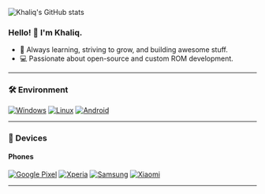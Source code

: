 ![Khaliq's GitHub stats](https://github-readme-stats.vercel.app/api?username=bias8145&show_icons=true&role=OWNER,ORGANIZATION_MEMBER,COLLABORATOR&include_all_commits=true&theme=graywhite&count_private=true&hide_border=true)

### Hello! 👋 I'm Khaliq.

- 🌱 Always learning, striving to grow, and building awesome stuff.
- 💻 Passionate about open-source and custom ROM development.

---

### 🛠 Environment

[![Windows](https://img.shields.io/badge/Windows-00BBFF?style=flat-square&logo=Windows&logoColor=FFFFFF&labelColor=00BBFF)](https://www.microsoft.com/windows/) [![Linux](https://img.shields.io/badge/Linux-FCC624?style=flat-square&logo=linux&logoColor=000000)](https://www.kernel.org/) [![Android](https://img.shields.io/badge/Android-3ddc84?style=flat-square&logo=android&logoColor=ffffff)](https://www.android.com/)

---

### 📱 Devices
#### Phones  
[![Google Pixel](https://img.shields.io/badge/Pixel-4285F4?style=flat-square&logo=google&logoColor=FFFFFF)](https://store.google.com/us/product/pixel_4a) [![Xperia](https://img.shields.io/badge/Xperia-000000?style=flat-square&logo=sony&logoColor=FFFFFF)](https://www.sony.com.hk/zh/electronics/smartphones/xperia-1) [![Samsung](https://img.shields.io/badge/Samsung-1428A0?style=flat-square&logo=samsung&logoColor=FFFFFF)](https://www.samsung.com) [![Xiaomi](https://img.shields.io/badge/Xiaomi-FF6900?style=flat-square&logo=xiaomi&logoColor=FFFFFF)](https://www.mi.com)

---
